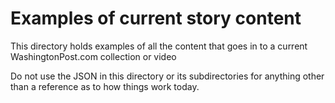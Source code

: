 # Examples of current story content
This directory holds examples of all the content that goes in to a current WashingtonPost.com collection or video

Do not use the JSON in this directory or its subdirectories for anything other than a reference as to how things work today.
